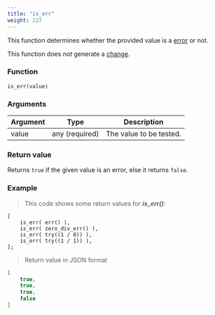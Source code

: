 ```yaml
---
title: "is_err"
weight: 227
---
```


This function determines whether the provided value is a [error](../../../data-types/error) or not.

This function does *not* generate a [change](../../../overview/changes).

### Function

`is_err(value)`

### Arguments

Argument | Type | Description
-------- | ---- | -----------
value | any (required) | The value to be tested.

### Return value

Returns `true` if the given value is an error, else it returns `false`.

### Example

> This code shows some return values for ***is_err()***:

```thingsdb,json_response
[
    is_err( err() ),
    is_err( zero_div_err() ),
    is_err( try((1 / 0)) ),
    is_err( try((1 / 1)) ),
];
```

> Return value in JSON format

```json
[
    true,
    true,
    true,
    false
]
```
